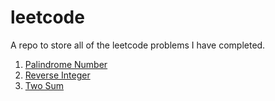 # leetcode
A repo to store all of the leetcode problems I have completed.

1. [Palindrome Number](https://roodsoren.medium.com/palindrome-number-leetcode-a7f8f11463d)
2. [Reverse Integer](https://roodsoren.medium.com/reverse-integer-leetcode-752f7e89e1e)
3. [Two Sum](https://roodsoren.medium.com/two-sum-leetcode-f0770f4e6449)